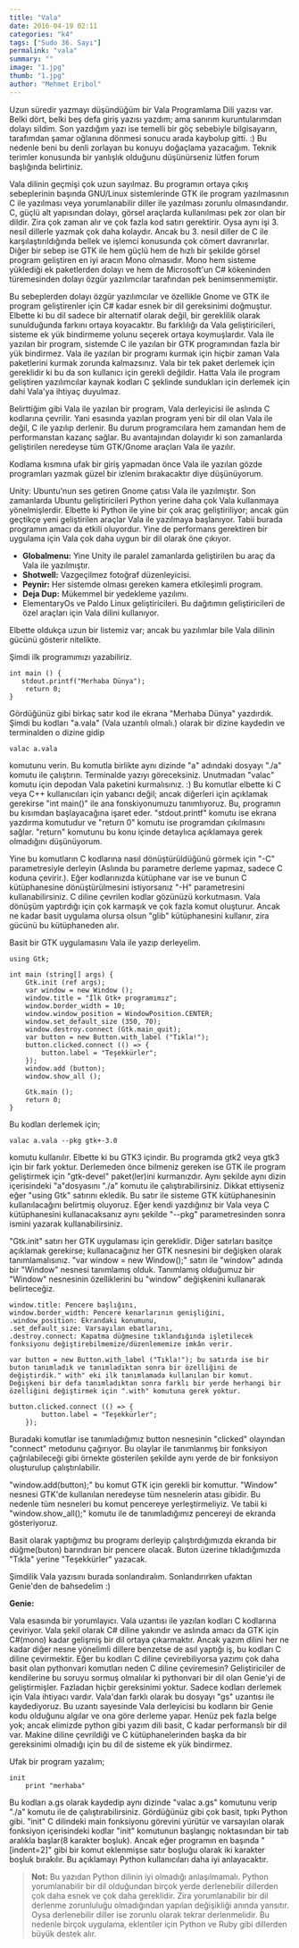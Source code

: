 ```yaml
---
title: "Vala"
date: 2016-04-19 02:11
categories: "k4"
tags: ["Sudo 36. Sayı"]
permalink: "vala"
summary: ""
image: "1.jpg"
thumb: "1.jpg"
author: "Mehmet Eribol"
---
```


Uzun süredir yazmayı düşündüğüm bir Vala Programlama Dili yazısı var. Belki dört, belki beş defa giriş yazısı yazdım; ama sanırım kuruntularımdan dolayı sildim. Son yazdığım yazı ise temelli bir göç sebebiyle bilgisayarın, tarafımdan şamar oğlanına dönmesi sonucu arada kaybolup gitti. :) Bu nedenle beni bu denli zorlayan bu konuyu doğaçlama yazacağım. Teknik terimler konusunda bir yanlışlık olduğunu düşünürseniz lütfen forum başlığında belirtiniz.

Vala dilinin geçmişi çok uzun sayılmaz. Bu programın ortaya çıkış sebeplerinin başında GNU/Linux sistemlerinde GTK ile program yazılmasının C ile yazılması veya yorumlanabilir diller ile yazılması zorunlu olmasındandır. C, güçlü alt yapısından dolayı, görsel araçlarda kullanılması pek zor olan bir dildir. Zira çok zaman alır ve çok fazla kod satırı gerektirir. Oysa aynı işi 3. nesil dillerle yazmak çok daha kolaydır. Ancak bu 3. nesil diller de C ile karşılaştırıldığında bellek ve işlemci konusunda çok cömert davranırlar. Diğer bir sebep ise GTK ile hem güçlü hem de hızlı bir şekilde görsel program geliştiren en iyi aracın Mono olmasıdır. Mono hem sisteme yüklediği ek paketlerden dolayı ve hem de Microsoft'un C# kökeninden türemesinden dolayı özgür yazılımcılar tarafından pek benimsenmemiştir. 

Bu sebeplerden dolayı özgür yazılımcılar ve özellikle Gnome ve GTK ile program geliştirenler için C# kadar esnek bir dil gereksinimi doğmuştur. Elbette ki bu dil sadece bir alternatif olarak değil, bir gereklilik olarak sunulduğunda farkını ortaya koyacaktır. Bu farklılığı da Vala geliştiricileri, sisteme ek yük bindirmeme yolunu seçerek ortaya koymuşlardır. Vala ile yazılan bir program, sistemde C ile yazılan bir GTK programından fazla bir yük bindirmez. Vala ile yazılan bir programı kurmak için hiçbir zaman Vala paketlerini kurmak zorunda kalmazsınız. Vala bir tek paket derlemek için gereklidir ki bu da son kullanıcı için gerekli değildir. Hatta Vala ile program geliştiren yazılımcılar kaynak kodları C şeklinde sundukları için derlemek için dahi Vala'ya ihtiyaç duyulmaz.

Belirttiğim gibi Vala ile yazılan bir program, Vala derleyicisi ile aslında C kodlarına çevrilir. Yani esasında yazılan program yeni bir dil olan Vala ile değil, C ile yazılıp derlenir. Bu durum programcılara hem zamandan hem de performanstan kazanç sağlar. Bu avantajından dolayıdır ki son zamanlarda geliştirilen neredeyse tüm GTK/Gnome araçları Vala ile yazılır. 

Kodlama kısmına ufak bir giriş yapmadan önce Vala ile yazılan gözde programları yazmak güzel bir izlenim bırakacaktır diye düşünüyorum.

Unity: Ubuntu'nun ses getiren Gnome çatısı Vala ile yazılmıştır. Son zamanlarda Ubuntu geliştiricileri Python yerine daha çok Vala kullanmaya yönelmişlerdir. Elbette ki Python ile yine bir çok araç geliştiriliyor; ancak gün geçtikçe yeni geliştirilen araçlar Vala ile yazılmaya başlanıyor. Tabii burada programın amacı da etkili oluyordur. Yine de performans gerektiren bir uygulama için Vala çok daha uygun bir dil olarak öne çıkıyor.

* **Globalmenu:** Yine Unity ile paralel zamanlarda geliştirilen bu araç da Vala ile yazılmıştır. 
* **Shotwell:** Vazgeçilmez fotoğraf düzenleyicisi.
* **Peynir:** Her sistemde olması gereken kamera etkileşimli program.
* **Deja Dup:** Mükemmel bir yedekleme yazılımı.
* ElementaryOs ve Paldo Linux geliştiricileri. Bu dağıtımın geliştiricileri de özel araçları için Vala dilini kullanıyor.

Elbette oldukça uzun bir listemiz var; ancak bu yazılımlar bile Vala dilinin gücünü gösterir nitelikte.


Şimdi ilk programımızı yazabiliriz. 

```
int main () {
   stdout.printf("Merhaba Dünya");
    return 0;
}
```

Gördüğünüz gibi birkaç satır kod ile ekrana "Merhaba Dünya" yazdırdık. Şimdi bu kodları "a.vala" (Vala uzantılı olmalı.) olarak bir dizine kaydedin ve terminalden o dizine gidip 

```
valac a.vala
```

komutunu verin. Bu komutla birlikte aynı dizinde "a" adındaki dosyayı "./a" komutu ile çalıştırın. Terminalde yazıyı göreceksiniz. Unutmadan "valac" komutu için depodan Vala paketini kurmalısınız. :) Bu komutlar elbette ki C veya C++ kullanıcıları için yabancı değil; ancak diğerleri için açıklamak gerekirse "int main()" ile ana fonskiyonumuzu tanımlıyoruz. Bu, programın bu kısımdan başlayacağına işaret eder. "stdout.printf" komutu ise ekrana yazdırma komutudur ve "return 0" komutu ise programdan çıkılmasını sağlar. "return" komutunu bu konu içinde detaylıca açıklamaya gerek olmadığını düşünüyorum.

Yine bu komutların C kodlarına nasıl dönüştürüldüğünü görmek için "-C" parametresiyle derleyin (Aslında bu parametre derleme yapmaz, sadece C koduna çevirir.). Eğer kodlarınızda kütüphane var ise ve bunun C kütüphanesine dönüştürülmesini istiyorsanız "-H" parametresini kullanabilirsiniz. C diline çevrilen kodlar gözünüzü korkutmasın. Vala dönüşüm yaptırdığı için çok karmaşık ve çok fazla komut oluşturur. Ancak ne kadar basit uygulama olursa olsun "glib" kütüphanesini kullanır, zira gücünü bu kütüphaneden alır.  

Basit bir GTK uygulamasını Vala ile yazıp derleyelim. 

```
using Gtk;

int main (string[] args) {
    Gtk.init (ref args);
    var window = new Window ();
    window.title = "İlk Gtk+ programımız";
    window.border_width = 10;
    window.window_position = WindowPosition.CENTER;
    window.set_default_size (350, 70);
    window.destroy.connect (Gtk.main_quit);
    var button = new Button.with_label ("Tıkla!");
    button.clicked.connect (() => {
        button.label = "Teşekkürler";
    });
    window.add (button);
    window.show_all ();

    Gtk.main ();
    return 0;
}
```

Bu kodları derlemek için;

```
valac a.vala --pkg gtk+-3.0
```

komutu kullanılır. Elbette ki bu GTK3 içindir. Bu programda gtk2 veya gtk3 için bir fark yoktur. Derlemeden önce bilmeniz gereken ise GTK ile program geliştirmek için "gtk-devel" paket(ler)ini kurmanızdır. Aynı şekilde aynı dizin içerisindeki "a"dosyasını "./a" komutu ile çalıştırabilirsiniz. Dikkat ettiyseniz eğer "using Gtk" satırını ekledik. Bu satır ile sisteme GTK kütüphanesinin kullanılacağını belirtmiş oluyoruz. Eğer kendi yazdığınız bir Vala veya C kütüphanesini kullanacaksanız aynı şekilde "--pkg" parametresinden sonra ismini yazarak kullanabilirsiniz.

"Gtk.init" satırı her GTK uygulaması için gereklidir. Diğer satırları basitçe açıklamak gerekirse; kullanacağınız her GTK nesnesini bir değişken olarak tanımlamalısınız. "var window = new Window();" satırı ile "window" adında bir "Window" nesnesi tanımlamış olduk. Tanımlamış olduğumuz bir "Window" nesnesinin özelliklerini bu "window" değişkenini kullanarak belirteceğiz.

```
window.title: Pencere başlığını,
window.border_width: Pencere kenarlarının genişliğini,
.window_position: Ekrandaki konumunu,
.set_default_size: Varsayılan ebatlarını,
.destroy.connect: Kapatma düğmesine tıklandığında işletilecek fonksiyonu değiştirebilmemize/düzenlememize imkân verir.

var button = new Button.with_label ("Tıkla!"); bu satırda ise bir buton tanımladık ve tanımladıktan sonra bir özelliğini de değiştirdik." with" eki ilk tanımlamada kullanılan bir komut. Değişkeni bir defa tanımladıktan sonra farklı bir yerde herhangi bir özelliğini değiştirmek için ".with" komutuna gerek yoktur.

button.clicked.connect (() => {
        button.label = "Teşekkürler";
    });
```

Buradaki komutlar ise tanımladığımız button nesnesinin "clicked" olayından "connect" metodunu çağırıyor. Bu olaylar ile tanımlanmış bir fonksiyon çağrılabileceği gibi örnekte gösterilen şekilde aynı yerde de bir fonksiyon oluşturulup çalıştırılabilir.

"window.add(button);" bu komut GTK için gerekli bir komuttur. "Window" nesnesi GTK'de kullanılan neredeyse tüm nesnelerin atası gibidir. Bu nedenle tüm nesneleri bu komut pencereye yerleştirmeliyiz. Ve tabii ki "window.show_all();" komutu ile de tanımladığımız pencereyi de ekranda gösteriyoruz.

Basit olarak yaptığımız bu programı derleyip çalıştırdığımızda ekranda bir düğme(buton) barındıran bir pencere olacak. Buton üzerine tıkladığımızda "Tıkla" yerine "Teşekkürler" yazacak. 

Şimdilik Vala yazısını burada sonlandıralım. Sonlandırırken ufaktan Genie'den de bahsedelim :)

**Genie:**

Vala esasında bir yorumlayıcı. Vala uzantısı ile yazılan kodları C kodlarına çeviriyor. Vala şekil olarak C# diline yakındır ve aslında amacı da GTK için C#(mono) kadar gelişmiş bir dil ortaya çıkarmaktır. Ancak yazım dilini her ne kadar diğer nesne yönelimli dillere benzetse de asıl yaptığı iş, bu kodları C diline çevirmektir. Eğer bu kodları C diline çevirebiliyorsa yazımı çok daha basit olan pythonvari komutları neden C diline çeviremesin? Geliştiriciler de kendilerine bu soruyu sormuş olmalılar ki pythonvari bir dil olan Genie'yi de geliştirmişler. Fazladan hiçbir gereksinimi yoktur. Sadece kodları derlemek için Vala ihtiyacı vardır. Vala'dan farklı olarak bu dosyayı "gs" uzantısı ile kaydediyoruz. Bu uzantı sayesinde Vala derleyicisi bu kodların bir Genie kodu olduğunu algılar ve ona göre derleme yapar. Henüz pek fazla belge yok; ancak elimizde python gibi yazım dili basit, C kadar performanslı bir dil var. Makine diline çevrildiği ve C kütüphanelerinden başka da bir gereksinimi olmadığı için bu dil de sisteme ek yük bindirmez. 

Ufak bir program yazalım;

```
init
	print "merhaba"
```
Bu kodları a.gs olarak kaydedip aynı dizinde "valac a.gs" komutunu verip "./a" komutu ile de çalıştırabilirsiniz. Gördüğünüz gibi çok basit, tıpkı Python gibi. "init" C dilindeki main fonksiyonu görevini yürütür ve varsayılan olarak fonksiyon içerisindeki kodlar "init" komutunun başlangıç noktasından bir tab aralıkla başlar(8 karakter boşluk).  Ancak eğer programın en başında "[indent=2]" gibi bir komut eklenmişse satır boşluğu olarak iki karakter boşluk bırakılır. Bu açıklamayı Python kullanıcıları daha iyi anlayacaktır. 


>**Not:** Bu yazıdan Python dilinin iyi olmadığı anlaşılmamalı. Python yorumlanabilir bir dil olduğundan birçok yerde derlenebilir dillerden çok daha esnek ve çok daha gereklidir. Zira yorumlanabilir bir dil derlenme zorunluluğu olmadığından yapılan değişikliği anında yansıtır. Oysa derlenebilir diller ise zorunlu olarak tekrar derlenmelidir. Bu nedenle birçok uygulama, eklentiler için Python ve Ruby gibi dillerden büyük destek alır.
